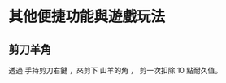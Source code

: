 # 其他便捷功能與遊戲玩法
## 剪刀羊角
透過 <span class="label label-success">手持剪刀右鍵</span> ，來剪下 <span class="label label-info">山羊的角</span> ，
剪一次扣除 <span class="label label-warning">10 點耐久值</span>。
